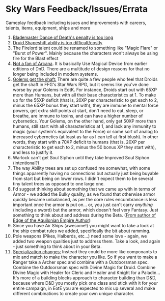 # Sky Wars Feedback/Issues/Errata

Gameplay feedback including issues and improvements with careers, talents, items, equipment, ships and more


1. [Blademaster Dance of Death's penalty is too long](https://www.reddit.com/r/swrpg/comments/5jl3ol/sky_wars_edge_of_the_kingdom_a_free_120_page/dbh7bwk/)
2. [Druid Shapeshift ability is too difficult/costly](https://www.reddit.com/r/swrpg/comments/5jl3ol/sky_wars_edge_of_the_kingdom_a_free_120_page/dbha5tl/)
3. The Firelord talent could be renamed to something like "Magic Flare" or "Burst of Power". Mainly because the characters won't always be using fire for the Blast effect
4. [Not a fan of Arcana](https://www.reddit.com/r/skywarsrpg/comments/5jm51d/sky_wars_feedbackissueserrata/dbipd4f/). It is basically Use Magical Device from earlier editions of DnD. There are a multitude of design reasons for that no longer being included in modern systems.
5. [Golems get the shaft:](https://community.fantasyflightgames.com/topic/237571-sky-wars-edge-of-the-kingdom-a-free-120-page-fantasy-conversion/?p=2553708) There are quite a few people who feel that Droids get the shaft in FFG's Star Wars RPG, but it seems like you've done worse by your Golems in EotK. For instance, Droids start out with 65XP more than Humans, but with all their base characteristics at 1. To make up for the 55XP deficit (that is, 20XP per characteristic to get each to 2, minus the 65XP bonus they start with), they are immune to mental force powers, get extra skill points at start, don't need to eat, sleep, or breathe, are immune to toxins, and can have a higher number of cybernetics. Your Golems, on the other hand, only get 50XP more than humans, still start with all characteristics at 1, and lack any immunity to magic (your system's equivalent to the Force) or some sort of analog to increased cybernetics (at least as far as I can tell at first blush). In other words, they start with a 70XP deficit to humans (that is, 20XP per characteristic to get each to 2, minus the 50 bonus XP they start with), and less to justify it.
6. Warlock can't get Soul Siphon until they take Improved Soul Siphon (intentional?)
7. The way Ability trees are set up confused me somewhat, with some things apparently having no connections but actually just being buyable from start but being on lower rows. I didn't expect them to be several tiny talent trees as opposed to one large one.
8. I'd suggest thinking about something that we came up with in terms of Armor - we added the Bulky quality, as we found that otherwise armor quickly became unbalanced, as per the core rules encumbrance is less important once the armor is put on... or, you just can't carry *anything* (including a sword) but the armor, which doesn't feel very Fantasy. Just something to think about and address during the Beta. ([From author of Edge of the Aquilonian Empire Author](https://community.fantasyflightgames.com/topic/237571-sky-wars-edge-of-the-kingdom-a-free-120-page-fantasy-conversion/?p=2555717))
9. Since you have Air Ships (awesome!) you might want to take a look at the ship combat rules we added, specifically the bit about ramming.
10. Pole weapons (Pikes, Halberds, etc...) need some love - again, we added two weapon qualities just to address them. Take a look, and again - just something to think about in your Beta.
11. [Specialization changes:](https://community.fantasyflightgames.com/topic/237571-sky-wars-edge-of-the-kingdom-a-free-120-page-fantasy-conversion/?p=2558343) Instead they could be more like componants to mix and match to make the character you like.  So if you want to make a Ranger take a Archer spec and combine with a Outdoorsman spec.  Combine the Outdoorsman spec with Divine Magic for Druid.  Combine Divine Magic with Healer for Cleric and Healer and Knight for a Paladin...  It's more of a building blocks approach to character building than D&D, because where D&D you mostly pick one class and stick with it for your entire campaign, in EotE you are expected to mix up several and make different combinations to create your own unique character.
